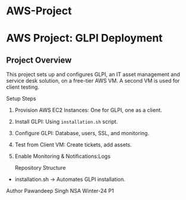# AWS-Project
# AWS Project: GLPI Deployment

##  Project Overview
This project sets up and configures GLPI, an IT asset management and service desk solution, on a free-tier AWS VM. A second VM is used for client testing.

   Setup Steps
1. Provision AWS EC2 Instances: One for GLPI, one as a client.
2. Install GLPI: Using `installation.sh` script.
3. Configure GLPI: Database, users, SSL, and monitoring.
4. Test from Client VM: Create tickets, add assets.
5. Enable Monitoring & Notifications:Logs

   Repository Structure
- installation.sh → Automates GLPI installation.

Author
Pawandeep Singh
NSA Winter-24 P1

